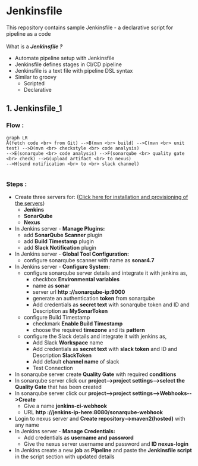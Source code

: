 # Jenkinsfile
This repository contains sample Jenkinsfile - a declarative script for pipeline as a code <br> <br>
What is a ***Jenkinsfile ?***
- Automate pipeline setup with Jenkinsfile
- Jenkinsfile defines stages in CI/CD pipeline
- Jenkinsfile is a text file with pipeline DSL syntax
- Similar to groovy
  - Scripted
  - Declarative

## 1. Jenkinsfile_1
### Flow :
```mermaid
graph LR
A(fetch code <br> from Git) -->B(mvn <br> build) -->C(mvn <br> unit test) -->D(mvn <br> checkstyle <br> code analysis)
-->E(sonarqube <br> code analysis) -->F(sonarqube <br> quality gate <br> check) -->G(upload artifact <br> to nexus)
-->H(send notification <br> to <br> slack channel)
   
```
### Steps :
- Create three servers for: ([Click here for installation and provisioning of the servers](https://github.com/yogeshgunasekaran/Automated-Provisioning-Project-2))
    - **Jenkins**
    - **SonarQube**
    - **Nexus**
- In Jenkins server - **Manage Plugins:**
  - add **SonarQube Scanner** plugin
  - add **Build Timestamp** plugin
  - add **Slack Notification** plugin
- In Jenkins server - **Global Tool Configuration:**
  - configure sonarqube scanner with name as **sonar4.7**
- In Jenkins server - **Configure System:** <br>
  - configure sonarqube server details and integrate it with jenkins as,
    - checkbox **Environmental variables**
    - name as **sonar**
    - server url **http ://sonarqube-ip:9000**
    - generate an authentication **token** from sonarqube
    - Add credentials as **secret text** with sonarqube token and ID and Description as **MySonarToken**
  - configure Build Timestamp
    - checkmark **Enable Build Timestamp**
    - choose the required **timezone** and its **pattern** 
  - configure the Slack details and integrate it with jenkins as,
    -  Add Slack **Workspace** name
    -  Add credentials as **secret text** with **slack token** and ID and Description **SlackToken**
    -  Add default **channel name** of slack 
    -  Test Connection
- In sonarqube server create **Quality Gate** with required **conditions**  
- In sonarqube server click our **project-->project settings-->select the Quality Gate** that has been created
- In sonarqube server click our **project-->project settings-->Webhooks-->Create**
    - Give a name **jenkins-ci-webhook**
    - URL **http ://jenkins-ip-here:8080/sonarqube-webhook**
- Login to nexus server and **Create repository-->maven2(hosted)** with any name
- In Jenkins server - **Manage Credentials:**
  - Add credentials as **username and password**
  - Give the nexus server username and password and **ID nexus-login**
- In Jenkins create a new **job** as **Pipeline** and paste the **Jenkinsfile script** in the script section with updated details

